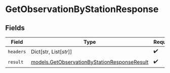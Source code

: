 # GetObservationByStationResponse


## Fields

| Field                                                                                              | Type                                                                                               | Required                                                                                           | Description                                                                                        |
| -------------------------------------------------------------------------------------------------- | -------------------------------------------------------------------------------------------------- | -------------------------------------------------------------------------------------------------- | -------------------------------------------------------------------------------------------------- |
| `headers`                                                                                          | Dict[str, List[*str*]]                                                                             | :heavy_check_mark:                                                                                 | N/A                                                                                                |
| `result`                                                                                           | [models.GetObservationByStationResponseResult](../models/getobservationbystationresponseresult.md) | :heavy_check_mark:                                                                                 | N/A                                                                                                |